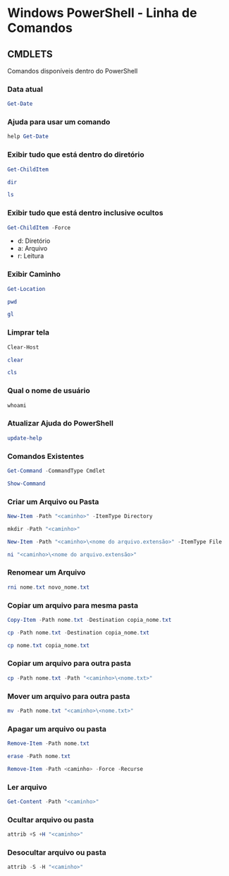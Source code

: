 # Windows PowerShell - Linha de Comandos



## CMDLETS

Comandos disponíveis dentro do PowerShell


### Data atual

```powershell
Get-Date
```


### Ajuda para usar um comando

```powershell
help Get-Date
```


### Exibir tudo que está dentro do diretório

```powershell
Get-ChildItem
```

```powershell
dir
```

```powershell
ls
```


### Exibir tudo que está dentro inclusive ocultos

```powershell
Get-ChildItem -Force
```

* d: Diretório
* a: Arquivo
* r: Leitura



### Exibir Caminho

```powershell
Get-Location
```

```powershell
pwd
```

```powershell
gl
```


### Limprar tela

```powershell
Clear-Host
```

```powershell
clear
```

```powershell
cls
```


### Qual o nome de usuário

```powershell
whoami
```


### Atualizar Ajuda do PowerShell

```powershell
update-help
```


### Comandos Existentes

```powershell
Get-Command -CommandType Cmdlet
```

```powershell
Show-Command
```


### Criar um Arquivo ou Pasta

```powershell
New-Item -Path "<caminho>" -ItemType Directory
```

```powershell
mkdir -Path "<caminho>"
```

```powershell
New-Item -Path "<caminho>\<nome do arquivo.extensão>" -ItemType File
```

```powershell
ni "<caminho>\<nome do arquivo.extensão>"
```


### Renomear um Arquivo

```powershell
rni nome.txt novo_nome.txt
```


### Copiar um arquivo para mesma pasta

```powershell
Copy-Item -Path nome.txt -Destination copia_nome.txt
```

```powershell
cp -Path nome.txt -Destination copia_nome.txt
```

```powershell
cp nome.txt copia_nome.txt
```


### Copiar um arquivo para outra pasta

```powershell
cp -Path nome.txt -Path "<caminho>\<nome.txt>"
```


### Mover um arquivo para outra pasta

```powershell
mv -Path nome.txt "<caminho>\<nome.txt>"
```


### Apagar um arquivo ou pasta

```powershell
Remove-Item -Path nome.txt
```

```powershell
erase -Path nome.txt
```

```powershell
Remove-Item -Path <caminho> -Force -Recurse
```


### Ler arquivo

```powershell
Get-Content -Path "<caminho>"
```


### Ocultar arquivo ou pasta

```powershell
attrib +S +H "<caminho>"
```


### Desocultar arquivo ou pasta

```powershell
attrib -S -H "<caminho>"
```